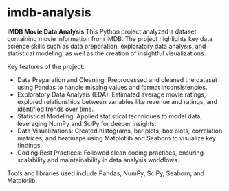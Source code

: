 # imdb-analysis
**IMDB Movie Data Analysis**
This Python project analyzed a dataset containing movie information from IMDB. The project highlights key data science skills such as data preparation, exploratory data analysis, and statistical modeling, as well as the creation of insightful visualizations.

Key features of the project:

- Data Preparation and Cleaning: Preprocessed and cleaned the dataset using Pandas to handle missing values and format inconsistencies.
- Exploratory Data Analysis (EDA): Estimated average movie ratings, explored relationships between variables like revenue and ratings, and identified trends over time.
- Statistical Modeling: Applied statistical techniques to model data, leveraging NumPy and SciPy for deeper insights.
- Data Visualizations: Created histograms, bar plots, box plots, correlation matrices, and heatmaps using Matplotlib and Seaborn to visualize key findings.
- Coding Best Practices: Followed clean coding practices, ensuring scalability and maintainability in data analysis workflows.

Tools and libraries used include Pandas, NumPy, SciPy, Seaborn, and Matplotlib.

